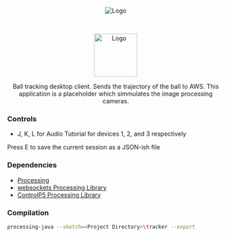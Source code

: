 <p align="center">
<img src="tracker/data/fig/logoblack.png" alt="Logo">
</p>

<br />
<p align="center">
  <a href="https://github.com/Field-of-Vision">
    <img src="tracker/data/fig/fov_icon.png" alt="Logo" width="100" height="100">
  </a>

  <p align="center">
    Ball tracking desktop client.
    Sends the trajectory of the ball to AWS.
    This application is a placeholder which simmulates the image processing cameras.
  </p>
</p>

### Controls

* J, K, L for Audio Tutorial for devices 1, 2, and 3 respectively

Press E to save the current session as a JSON-ish file 

### Dependencies

* [Processing](https://processing.org/)
* [websockets Processing Library](https://github.com/alexandrainst/processing_websockets)
* [ControlP5 Processing Library](https://github.com/sojamo/controlp5)

### Compilation
```sh
processing-java --sketch=<Project Directory>\tracker --export
```

